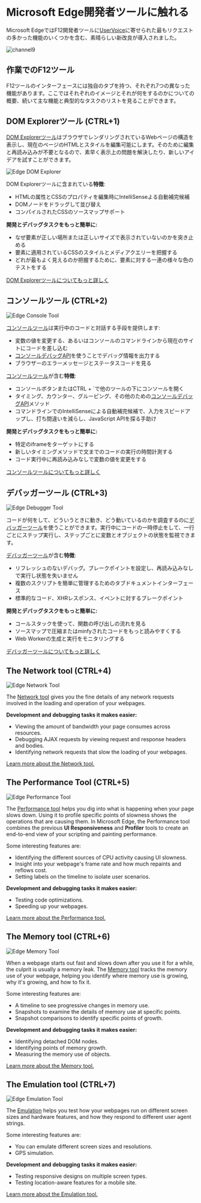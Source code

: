 <!-- # Meet the Microsoft Edge Developer Tools -->
# Microsoft Edge開発者ツールに触れる

<!-- Microsoft Edge introduces great new improvements to F12 developer tools, including some of the most requested features from [UserVoice](https://wpdev.uservoice.com/forums/257854-microsoft-edge-developer).  The new tools are built in TypeScript, and are always running, so no reloads are required. In addition, F12 developer tools documentation is now fully available on [GitHub](https://github.com/MicrosoftEdge/MicrosoftEdge-Documentation). From this point on, the docs will not only be influenced by your feedback, but you're invited to contribute and help shape our documentation. -->

Microsoft EdgeではF12開発者ツールに[UserVoice](https://wpdev.uservoice.com/forums/257854-microsoft-edge-developer)に寄せられた最もリクエストの多かった機能のいくつかを含む、素晴らしい新改良が導入されました。

![channel9](https://channel9.msdn.com/Blogs/One-Dev-Minute/Microsoft-Edge-F12-tools)

<!-- ## The F12 tools at work -->
## 作業でのF12ツール

<!-- There are seven distinct tools, each with their own tab in the F12 tools interface. Here you'll find an image of each tool and a quick summary of what it does, followed by lists of its main features and typical tasks. -->

F12ツールのインターフェースには独自のタブを持つ、それぞれ7つの異なった機能があります。ここではそれぞれのイメージとそれが何をするのかについての概要、続いて主な機能と典型的なタスクのリストを見ることができます。

<!-- ## The DOM Explorer tool (CTRL+1) -->
## DOM Explorerツール (CTRL+1)

<!-- [The DOM Explorer tool](./dom-explorer/) shows the structure of your webpage as it's being rendered in the browser and makes it possible to edit your HTML and styles in a live page. You can do this without having to edit and reload your sources, so you can quickly solve display issues or experiment with new ideas.
 -->

[DOM Explorerツール](./dom-explorer/)はブラウザでレンダリングされているWebページの構造を表示し、現在のページのHTMLとスタイルを編集可能にします。そのために編集と再読み込みが不要となるので、素早く表示上の問題を解決したり、新しいアイデアを試すことができます。

![Edge DOM Explorer](./media/Edge_DOMExplorer.png)

<!-- **Features** in the DOM Explorer tool include: -->

DOM Explorerツールに含まれている**特徴**:

<!-- 
 - IntelliSense autocompletion suggestions when editing HTML attributes and CSS properties.		+|IntelliSense autocompletion suggestions when editing HTML attributes and CSS properties.|
 - Drag DOM nodes to rearrange them.		+|Drag DOM nodes to rearrange them.|
 - Support for compiled CSS sourcemaps		+|Support for compiled CSS sourcemaps|
 -->

- HTMLの属性とCSSのプロパティを編集時にIntelliSenseよる自動補完候補
- DOMノードをドラッグして並び替え
- コンパイルされたCSSのソースマップサポート

<!-- **Development and debugging tasks it makes easier:** -->

**開発とデバッグタスクをもっと簡単に:**

<!-- 		
  - Determining why an element is not displaying at the right place or right size.
 - Figuring out which CSS styles and media queries are being applied to an element.
 - Testing a series of different colors for an element to see which looks best.
 -->

- なぜ要素が正しい場所または正しいサイズで表示されていないのかを突き止める
- 要素に適用されているCSSのスタイルとメディアクエリーを把握する
- どれが最もよく見えるのか把握するために、要素に対する一連の様々な色のテストをする

<!-- [Learn more about the DOM Explorer tool.](./dom-explorer/) -->

[DOM Explorerツールについてもっと詳しく](./dom-explorer/)

<!-- ## The Console tool (CTRL+2) -->
## コンソールツール (CTRL+2)

![Edge Console Tool](./media/Edge_Console.png)

<!-- The [Console tool](./console/) provides a way to interact with your running code: -->

[コンソールツール](./console/)は実行中のコードと対話する手段を提供します:

<!-- 
  - change variable values or inject code into a live site with the Console's command line.
  - use the [Console Debugging API](./console/using-the-console-api/) to send out debug information.
  - see browser error messages and status codes.
 -->

  - 変数の値を変更する、あるいはコンソールのコマンドラインから現在のサイトにコードを差し込む
  - [コンソールデバッグAPI](./console/using-the-console-api/)を使うことでデバッグ情報を出力する
  - ブラウザーのエラーメッセージとステータスコードを見る

<!-- **Features** in the [Console tool](./console/) include: -->

[コンソールツール](./console/)が含む**特徴**:

<!-- 
  - Open the Console at the bottom of any other tool with the Console button or CTRL + `.
  - [Console Debugging API](./console/using-the-console-api/) methods for timing, counting, grouping, and more.
  - IntelliSense autocompletion suggestions on the command line speed up input, reduce typos, and help you discover aspects of JavaScript APIs.
 -->
  - コンソールボタンまたはCTRL + `で他のツールの下にコンソールを開く
  - タイミング、カウンター、グルーピング、その他のための[コンソールデバッグAPI](./console/using-the-console-api/)メソッド
  - コマンドラインでのIntelliSenseによる自動補完候補で、入力をスピードアップし、打ち間違いを減らし、JavaScript APIを探る手助け

<!-- **Development and debugging tasks it makes easier:** -->

**開発とデバッグタスクをもっと簡単に:**

<!-- 
  - targeting specific iFrames.
  - timing code execution down to the statement with new timing methods.
  - changing the value of a variable in running code without reloading.
 -->
  - 特定のiframeをターゲットにする
  - 新しいタイミングメソッドで文までのコードの実行の時間計測する
  - コード実行中に再読み込みなしで変数の値を変更をする

<!-- [Learn more about the Console tool.](./console/) -->

[コンソールツールについてもっと詳しく](./console/)

<!-- ## The Debugger tool (CTRL+3) -->
## デバッガーツール (CTRL+3)
![Edge Debugger Tool](./media/Edge_Debugger.png)

<!-- You use the [Debugger tool](./debugger/) to examine what your code is doing, when it's doing it, and how it's doing it. Pause code in mid-execution, step through it line-by-line, and watch the state of variables and objects at each step. -->

コードが何をして、どういうときに動き、どう動いているのかを調査するのに[デバッガーツール](./debugger/)を使うことができます。実行中にコードの一時停止をして、一行ごとにステップ実行し、ステップごとに変数とオブジェクトの状態を監視できます。

<!-- **Features** in the [Debugger tool](./debugger/) include: -->

[デバッガーツール](./debugger/)が含む**特徴**:

<!-- 
  - No-refresh debugging. Set your breakpoints and go without reloading and losing state.
  - Tabbed document interface for easier management of multiple scripts.
  - Breakpoints on standard code, XHR responses, and events.
 -->

  - リフレッシュのないデバッグ。ブレークポイントを設定し、再読み込みなしで実行し状態を失いません
  - 複数のスクリプトを簡単に管理するためのタブドキュメントインターフェース
  - 標準的なコード、XHRレスポンス、イベントに対するブレークポイント

<!-- **Development and debugging tasks it makes easier:** -->

**開発とデバッグタスクをもっと簡単に:**

<!-- 
  - Seeing what led to a function call using the Call stack.
  - Making compressed or minified code more readable using source maps.
  - Monitoring web worker creation and execution.
  - 
[Learn more about the Debugger tool.](./debugger/)
 -->

  - コールスタックを使って、関数の呼び出しの流れを見る
  - ソースマップで圧縮またはminfyされたコードをもっと読みやすくする
  - Web Workerの生成と実行をモニタリングする

[デバッガーツールについてもっと詳しく](./debugger/) 

## The Network tool (CTRL+4)
![Edge Network Tool](./media/Edge_Network_details.png)

The [Network tool](./network/) gives you the fine details of any network requests involved in the loading and operation of your webpages.

**Development and debugging tasks it makes easier:**
  - Viewing the amount of bandwidth your page consumes across resources.
  - Debugging AJAX requests by viewing request and response headers and bodies.
  - Identifying network requests that slow the loading of your webpages.

[Learn more about the Network tool.](./network/)

## The Performance Tool (CTRL+5)
![Edge Performance Tool](./media/Edge_Performance.png)

The [Performance tool](./performance/) helps you dig into what is happening when your page slows down. Using it to profile specific points of slowness shows the operations that are causing them. In Microsoft Edge, the Performance tool combines the previous **UI Responsiveness** and **Profiler** tools to create an end-to-end view of your scripting and painting performance.

Some interesting features are:

  - Identifying the different sources of CPU activity causing UI slowness.
  - Insight into your webpage's frame rate and how much repaints and reflows cost.
  - Setting labels on the timeline to isolate user scenarios.

**Development and debugging tasks it makes easier:**

  - Testing code optimizations.
  - Speeding up your webpages.

[Learn more about the Performance tool.](./performance/) 

## The Memory tool (CTRL+6)
![Edge Memory Tool](./media/Edge_Memory.png)

When a webpage starts out fast and slows down after you use it for a while, the culprit is usually a memory leak. The [Memory tool](./memory/) tracks the memory use of your webpage, helping you identify where memory use is growing, why it's growing, and how to fix it.

Some interesting features are:

  - A timeline to see progressive changes in memory use.
  - Snapshots to examine the details of memory use at specific points.
  - Snapshot comparisons to identify specific points of growth.

**Development and debugging tasks it makes easier:**

  - Identifying detached DOM nodes.
  - Identifying points of memory growth.
  - Measuring the memory use of objects.

[Learn more about the Memory tool.](./memory/)

## The Emulation tool (CTRL+7)
![Edge Emulation Tool](./media/Edge_Emulation.png)

The [Emulation](./emulation/) helps you test how your webpages run on different screen sizes and hardware features, and how they respond to different user agent strings.

Some interesting features are:

  - You can emulate different screen sizes and resolutions.
  - GPS simulation.

**Development and debugging tasks it makes easier:**

  - Testing responsive designs on multiple screen types.
  - Testing location-aware features for a mobile site.

[Learn more about the Emulation tool.](./emulation/)
